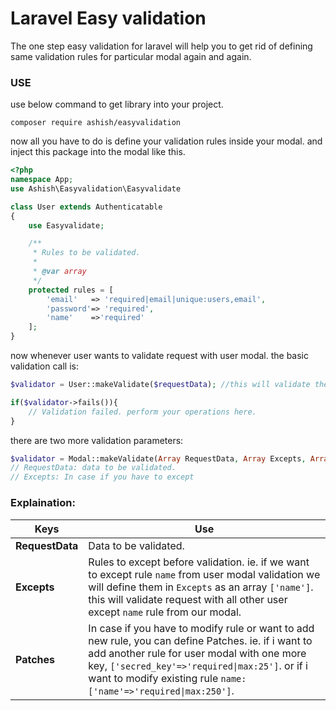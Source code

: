 # Laravel Easy validation
The one step easy validation for laravel will help you to get rid of defining same validation rules for particular modal again and again.

### USE
use below command to get library into your project.
```
composer require ashish/easyvalidation
```

now all you have to do is define your validation rules inside your modal. and inject this package into the modal like this.
```php
<?php
namespace App;
use Ashish\Easyvalidation\Easyvalidate

class User extends Authenticatable
{
    use Easyvalidate;

    /**
     * Rules to be validated.
     *
     * @var array
     */
    protected rules = [
        'email'   => 'required|email|unique:users,email',
        'password'=> 'required',
        'name'    =>'required'
    ];
}
```

now whenever user wants to validate request with user modal. the basic validation call is:
```php
$validator = User::makeValidate($requestData); //this will validate the request with user modal.

if($validator->fails()){
    // Validation failed. perform your operations here.
}
```
there are two more validation parameters:
```php
$validator = Modal::makeValidate(Array RequestData, Array Excepts, Array Patches);
// RequestData: data to be validated.
// Excepts: In case if you have to except 
```
### Explaination:
| Keys  | Use |
| ------------- | ------------- |
| **RequestData**  |  Data to be validated.  |
| **Excepts**  | Rules to except before validation. ie. if we want to except rule `name` from user modal validation we will define them in `Excepts` as an array `['name']`. this will validate request with all other user except `name` rule from our modal.  |
| **Patches**  | In case if you have to modify rule or want to add new rule, you can define Patches. ie. if i want to add another rule for user modal with one more key, `['secred_key'=>'required\|max:25']`. or if i want to modify existing rule `name: ['name'=>'required\|max:250']`.  |

